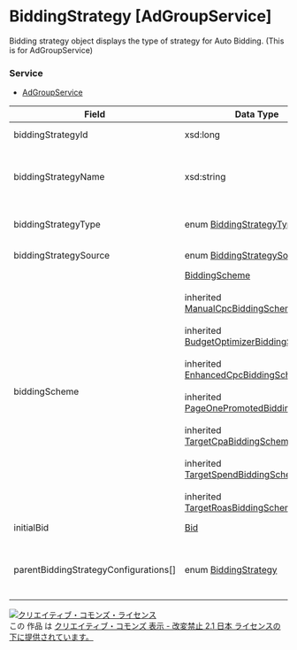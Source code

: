 # BiddingStrategy [AdGroupService]
Bidding strategy object displays the type of strategy for Auto Bidding. (This is for AdGroupService)
### Service
+ [AdGroupService](../services/AdGroupService.md)

| Field | Data Type | Description | ADD | SET | REMOVE | 
|---|---|---|---|---|---|
| biddingStrategyId| xsd:long| Auto bidding ID.| Opt| Opt<br>(updatable)| ─ |
| biddingStrategyName| xsd:string| Auto bidding name. (Can set up to 50 characters.)| ─| ─| ─ |
| biddingStrategyType| enum <a href="../data/BiddingStrategyType.md">BiddingStrategyType</a>| Auto bidding type.| Opt| Opt<br>(updatable)| ─ |
| biddingStrategySource| enum <a href="../data/BiddingStrategySource.md">BiddingStrategySource</a>| Bidding source.| ─| ─| ─ |
| biddingScheme| <a href="../data/BiddingScheme_BiddingStrategy.md">BiddingScheme</a><br><br> inherited <a href="../data/ManualCpcBiddingScheme.md">ManualCpcBiddingScheme</a><br><br> inherited <a href="../data/BudgetOptimizerBiddingScheme.md">BudgetOptimizerBiddingScheme </a><br><br> inherited <a href="../data/EnhancedCpcBiddingScheme_nonBiddingStrategy.md">EnhancedCpcBiddingScheme</a><br><br> inherited <a href="../data/PageOnePromotedBiddingScheme_nonBiddingStrategy.md">PageOnePromotedBiddingScheme </a><br><br> inherited <a href="../data/TargetCpaBiddingScheme_nonBiddingStrategy.md">TargetCpaBiddingScheme</a><br><br> inherited <a href="../data/TargetSpendBiddingScheme_nonBiddingStrategy.md">TargetSpendBiddingScheme</a><br><br> inherited <a href="../data/TargetRoasBiddingScheme_nonBiddingStrategy.md">TargetRoasBiddingScheme</a>| Auto bidding details| ─| ─| ─ |
| initialBid| <a href="../data/Bid_AdGroup.md">Bid</a>| Bids.| Opt| Opt<br>(updatable)| ─ |
| parentBiddingStrategyConfigurations[]| enum <a href="../data/BiddingStrategy_AdGroup.md">BiddingStrategy</a>| Bidding optimization setting (Upper entity)| ─| ─| ─ |
<a rel="license" href="http://creativecommons.org/licenses/by-nd/2.1/jp/"><img alt="クリエイティブ・コモンズ・ライセンス" style="border-width:0" src="https://i.creativecommons.org/l/by-nd/2.1/jp/88x31.png" /></a><br />この 作品 は <a rel="license" href="http://creativecommons.org/licenses/by-nd/2.1/jp/">クリエイティブ・コモンズ 表示 - 改変禁止 2.1 日本 ライセンスの下に提供されています。</a>
